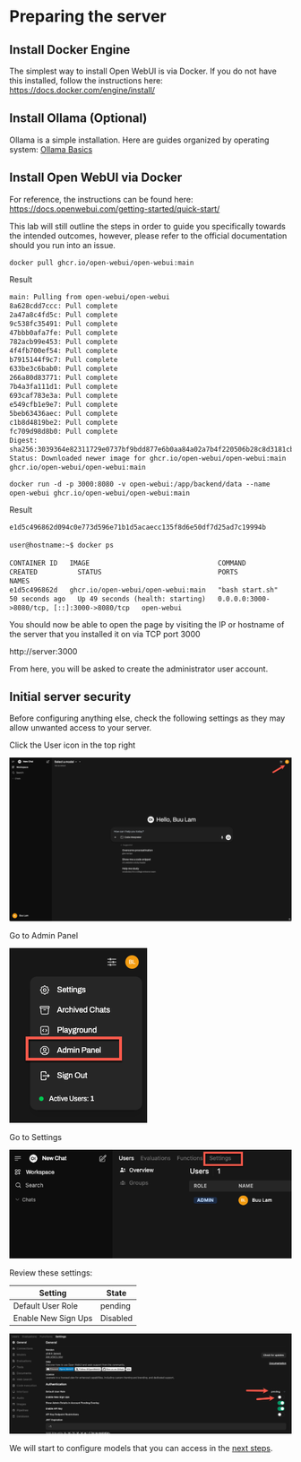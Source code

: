 # Preparing the server

## Install Docker Engine
The simplest way to install Open WebUI is via Docker. If you do not have this installed, follow the instructions here:
https://docs.docker.com/engine/install/

## Install Ollama (Optional)
Ollama is a simple installation. Here are guides organized by operating system: [Ollama Basics](/1_text_labs/ollama_basics/readme.md)

## Install Open WebUI via Docker
For reference, the instructions can be found here: https://docs.openwebui.com/getting-started/quick-start/

This lab will still outline the steps in order to guide you specifically towards the intended outcomes, however, please refer to the official documentation should you run into an issue.

``` terminal
docker pull ghcr.io/open-webui/open-webui:main
```
Result
``` terminal
main: Pulling from open-webui/open-webui
8a628cdd7ccc: Pull complete 
2a47a8c4fd5c: Pull complete 
9c538fc35491: Pull complete 
47bbb0afa7fe: Pull complete 
782acb99e453: Pull complete 
4f4fb700ef54: Pull complete 
b7915144f9c7: Pull complete 
633be3c6bab0: Pull complete 
266a80d83771: Pull complete 
7b4a3fa111d1: Pull complete 
693caf783e3a: Pull complete 
e549cfb1e9e7: Pull complete 
5beb63436aec: Pull complete 
c1b8d4819be2: Pull complete 
fc709d98d8b0: Pull complete 
Digest: sha256:3039364e82311729e0737bf9bdd877e6b0aa84a02a7b4f220506b28c8d3181cb
Status: Downloaded newer image for ghcr.io/open-webui/open-webui:main
ghcr.io/open-webui/open-webui:main
```

``` terminal
docker run -d -p 3000:8080 -v open-webui:/app/backend/data --name open-webui ghcr.io/open-webui/open-webui:main
```

Result
``` terminal
e1d5c496862d094c0e773d596e71b1d5acaecc135f8d6e50df7d25ad7c19994b

user@hostname:~$ docker ps

CONTAINER ID   IMAGE                                COMMAND           CREATED          STATUS                             PORTS                                         NAMES
e1d5c496862d   ghcr.io/open-webui/open-webui:main   "bash start.sh"   50 seconds ago   Up 49 seconds (health: starting)   0.0.0.0:3000->8080/tcp, [::]:3000->8080/tcp   open-webui
```

You should now be able to open the page by visiting the IP or hostname of the server that you installed it on via TCP port 3000

http://server:3000

From here, you will be asked to create the administrator user account.

## Initial server security

Before configuring anything else, check the following settings as they may allow unwanted access to your server.

Click the User icon in the top right

![image01](images/image01.png)

Go to Admin Panel

![image02](images/image02.png)

Go to Settings

![image03](images/image03.png)

Review these settings:

| Setting | State |
|----|----|
| Default User Role | pending |
| Enable New Sign Ups | Disabled |

![image04](images/image04.png)

We will start to configure models that you can access in the [next steps](02-models.md).
